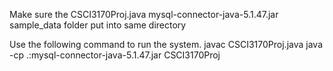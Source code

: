 Make sure the 
CSCI3170Proj.java 
mysql-connector-java-5.1.47.jar 
sample_data folder
put into same directory

Use the following command to run the system.
javac CSCI3170Proj.java
java -cp .:mysql-connector-java-5.1.47.jar CSCI3170Proj